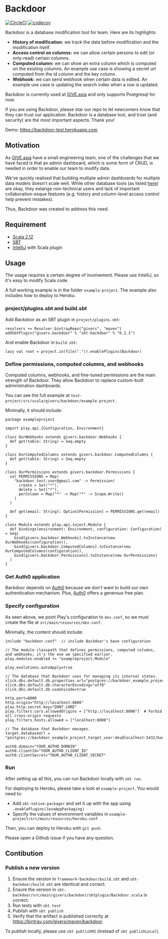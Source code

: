 Backdoor
=================

[![CircleCI](https://circleci.com/gh/GIVESocialMovement/backdoor.svg?style=svg&circle-token=5a6a8be56d280b635d32252c95eed90a5f87a44e)](https://circleci.com/gh/GIVESocialMovement/backdoor)
[![codecov](https://codecov.io/gh/GIVESocialMovement/backdoor/branch/master/graph/badge.svg?token=DmQ8nPCjKF)](https://codecov.io/gh/GIVESocialMovement/backdoor)

Backdoor is a database modification tool for team. Here are its highlights:

* __History of modification:__ we track the data before modification and the modification itself.
* __Access control on columns:__ we can allow certain persons to edit (or only-read) certain columns.
* __Computed column:__ we can show an extra column which is computed on the existing columns. An example use case is showing a secret url computed from the id column and the key column.
* __Webhook:__ we can send webhook when certain data is edited. An example use case is updating the search index when a row is updated.

Backdoor is currently used at [GIVE.asia](https://give.asia) and only supports Postgresql for now.

If you are using Backdoor, please star our repo to let newcomers know that they can trust our application. Backdoor is a database tool, and trust (and security) are the most important aspects. Thank you!

Demo: https://backdoor-test.herokuapp.com


Motivation
-----------

As [GIVE.asia](https://give.asia) have a small engineering team, one of the challenges that we have faced is that an admin dashboard, which is some form of CRUD, is needed in order to enable our team to modify data.

We've quickly realised that building multiple admin dashboards for multiple data models doesn't scale well. While other database tools (as listed [here](https://wiki.postgresql.org/wiki/Community_Guide_to_PostgreSQL_GUI_Tools#Postbird)) are okay, they estange non-technical users and lack of important collaboration-esque features (e.g. history and column-level access control help prevent mistakes).

Thus, Backdoor was created to address this need.


Requirement
------------

* [Scala 2.12](https://www.scala-lang.org/)
* [SBT](https://www.scala-sbt.org/)
* [IntelliJ](https://www.jetbrains.com/idea/) with Scala plugin


Usage
------

The usage requires a certain degree of involvement. Please use IntelliJ, so it's easy to modify Scala code.

A full working example is in the folder `example-project`. The example also includes how to deploy to Heroku.

### project/plugins.sbt and build.sbt

Add Backdoor as an SBT plugin in `project/plugins.sbt`:

```
resolvers += Resolver.bintrayRepo("givers", "maven")
addSbtPlugin("givers.backdoor" % "sbt-backdoor" % "0.2.1")
```

And enable Backdoor in `build.sbt`:

```
lazy val root = project.in(file(".")).enablePlugins(Backdoor)
```


### Define permissions, computed columns, and webhooks

Computed columns, webhooks, and fine-tuned permissions are the main strength of Backdoor. They allow Backdoor to replace custom-built administration dashboards.

You can see the full example at `test-project/src/scala/givers/backdoor/example-project`.

Minimally, it should include:

```
package exampleproject

import play.api.{Configuration, Environment}

class OurWebhooks extends givers.backdoor.Webhooks {
  def get(table: String) = Seq.empty
}

class OurComputedColumns extends givers.backdoor.ComputedColumns {
  def get(table: String) = Seq.empty
}

class OurPermissions extends givers.backdoor.Permissions {
  val PERMISSIONS = Map(
    "backdoor.test.user@gmail.com" -> Permission(
      create = Set("*"),
      delete = Set("*"),
      perColumn = Map("*" -> Map("*" -> Scope.Write))
    )
  )

  def get(email: String): Option[Permission] = PERMISSIONS.get(email)
}

class Module extends play.api.inject.Module {
  def bindings(environment: Environment, configuration: Configuration) = Seq(
    bind[givers.backdoor.Webhooks].toInstance(new OurWebhooks(configuration)),
    bind[givers.backdoor.ComputedColumns].toInstance(new OurComputedColumns(configuration)),
    bind[givers.backdoor.Permissions].toInstance(new OurPermissions)
  )
}
```

### Get Auth0 application

Backdoor depends on [Auth0](https://auth0.com) because we don't want to build our own authentication mechanism. Plus, [Auth0](https://auth0.com) offers a generous free plan.


### Specify configuration

As seen above, we point Play's configuration to `dev.conf`, so we must create the file at `src/main/resources/dev.conf`.

Minimally, the content should include:

```
include "backdoor.conf"  // include Backdoor's base configuration

// The module classpath that defines permissions, computed columns, and webhooks; it's the one we specified earlier.
play.modules.enabled += "exampleproject.Module"  

play.evolutions.autoApply=true

// The database that Backdoor uses for managing its internal states.
slick.dbs.default.db.properties.url="postgres://backdoor_example_project_dev_user:dev@localhost:5432/backdoor_example_project_dev"  
slick.dbs.default.db.characterEncoding="utf8"
slick.dbs.default.db.useUnicode=true

http.port=8000
http.origin="http://localhost:8000"
play.http.secret.key="DONT_CARE"
play.filters.cors.allowedOrigins = ["http://localhost:8000"]  # Forbid all cross-origin requests
play.filters.hosts.allowed = ["localhost:8000"]

// The database that Backdoor manages.
target.databaseUrl = "postgres://backdoor_example_project_target_user:dev@localhost:5432/backdoor_example_project_target"  

auth0.domain="YOUR_AUTH0_DOMAIN"
auth0.clientId="YOUR_AUTH0_CLIENT_ID"
auth0.clientSecret="YOUR_AUTH0_CLIENT_SECRET"
```

### Run

After setting up all this, you can run Backdoor locally with `sbt run`.

For deploying to Heroku, please take a look at `example-project`. You would need to:

* Add `sbt-native-packager` and set it up with the app using `.enablePlugins(JavaAppPackaging)`
* Specify the values of environment variables in `example-project/src/main/resources/heroku.conf`

Then, you can deploy to Heroku with `git push`.

Please open a Github issue if you have any question.


Contibution
------------

### Publish a new version

1. Ensure the version in `framework-backdoor/build.sbt` and `sbt-backdoor/build.sbt` are identical and correct.
2. Ensure the version in `sbt-backdoor/src/main/givers/backdoor/sbtplugin/Backdoor.scala` is correct.
2. Run tests with `sbt test`
3. Publish with `sbt publish`
4. Verify that the artifact is published correctly at https://bintray.com/givers/maven/backdoor

To publish locally, please use `sbt publishM2` (instead of `sbt publishLocal`).
